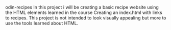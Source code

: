  odin-recipes
In this project i will be creating a basic recipe website using the HTML elements learned in the course
Creating an index.html with links to recipes.
This project is not intended to look visually appealing but more to use the tools learned about HTML. 
